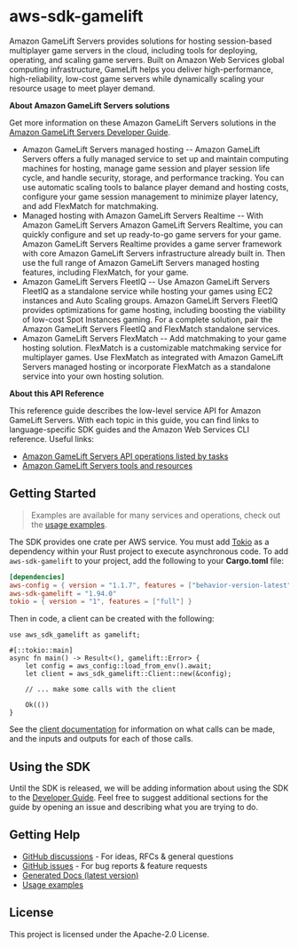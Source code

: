 # aws-sdk-gamelift

Amazon GameLift Servers provides solutions for hosting session-based multiplayer game servers in the cloud, including tools for deploying, operating, and scaling game servers. Built on Amazon Web Services global computing infrastructure, GameLift helps you deliver high-performance, high-reliability, low-cost game servers while dynamically scaling your resource usage to meet player demand.

__About Amazon GameLift Servers solutions__

Get more information on these Amazon GameLift Servers solutions in the [Amazon GameLift Servers Developer Guide](https://docs.aws.amazon.com/gamelift/latest/developerguide/).
  - Amazon GameLift Servers managed hosting -- Amazon GameLift Servers offers a fully managed service to set up and maintain computing machines for hosting, manage game session and player session life cycle, and handle security, storage, and performance tracking. You can use automatic scaling tools to balance player demand and hosting costs, configure your game session management to minimize player latency, and add FlexMatch for matchmaking.
  - Managed hosting with Amazon GameLift Servers Realtime -- With Amazon GameLift Servers Amazon GameLift Servers Realtime, you can quickly configure and set up ready-to-go game servers for your game. Amazon GameLift Servers Realtime provides a game server framework with core Amazon GameLift Servers infrastructure already built in. Then use the full range of Amazon GameLift Servers managed hosting features, including FlexMatch, for your game.
  - Amazon GameLift Servers FleetIQ -- Use Amazon GameLift Servers FleetIQ as a standalone service while hosting your games using EC2 instances and Auto Scaling groups. Amazon GameLift Servers FleetIQ provides optimizations for game hosting, including boosting the viability of low-cost Spot Instances gaming. For a complete solution, pair the Amazon GameLift Servers FleetIQ and FlexMatch standalone services.
  - Amazon GameLift Servers FlexMatch -- Add matchmaking to your game hosting solution. FlexMatch is a customizable matchmaking service for multiplayer games. Use FlexMatch as integrated with Amazon GameLift Servers managed hosting or incorporate FlexMatch as a standalone service into your own hosting solution.

__About this API Reference__

This reference guide describes the low-level service API for Amazon GameLift Servers. With each topic in this guide, you can find links to language-specific SDK guides and the Amazon Web Services CLI reference. Useful links:
  - [Amazon GameLift Servers API operations listed by tasks](https://docs.aws.amazon.com/gamelift/latest/developerguide/reference-awssdk.html)
  - [Amazon GameLift Servers tools and resources](https://docs.aws.amazon.com/gamelift/latest/developerguide/gamelift-components.html)

## Getting Started

> Examples are available for many services and operations, check out the
> [usage examples](https://github.com/awsdocs/aws-doc-sdk-examples/tree/main/rustv1).

The SDK provides one crate per AWS service. You must add [Tokio](https://crates.io/crates/tokio)
as a dependency within your Rust project to execute asynchronous code. To add `aws-sdk-gamelift` to
your project, add the following to your **Cargo.toml** file:

```toml
[dependencies]
aws-config = { version = "1.1.7", features = ["behavior-version-latest"] }
aws-sdk-gamelift = "1.94.0"
tokio = { version = "1", features = ["full"] }
```

Then in code, a client can be created with the following:

```rust,no_run
use aws_sdk_gamelift as gamelift;

#[::tokio::main]
async fn main() -> Result<(), gamelift::Error> {
    let config = aws_config::load_from_env().await;
    let client = aws_sdk_gamelift::Client::new(&config);

    // ... make some calls with the client

    Ok(())
}
```

See the [client documentation](https://docs.rs/aws-sdk-gamelift/latest/aws_sdk_gamelift/client/struct.Client.html)
for information on what calls can be made, and the inputs and outputs for each of those calls.

## Using the SDK

Until the SDK is released, we will be adding information about using the SDK to the
[Developer Guide](https://docs.aws.amazon.com/sdk-for-rust/latest/dg/welcome.html). Feel free to suggest
additional sections for the guide by opening an issue and describing what you are trying to do.

## Getting Help

* [GitHub discussions](https://github.com/awslabs/aws-sdk-rust/discussions) - For ideas, RFCs & general questions
* [GitHub issues](https://github.com/awslabs/aws-sdk-rust/issues/new/choose) - For bug reports & feature requests
* [Generated Docs (latest version)](https://awslabs.github.io/aws-sdk-rust/)
* [Usage examples](https://github.com/awsdocs/aws-doc-sdk-examples/tree/main/rustv1)

## License

This project is licensed under the Apache-2.0 License.


